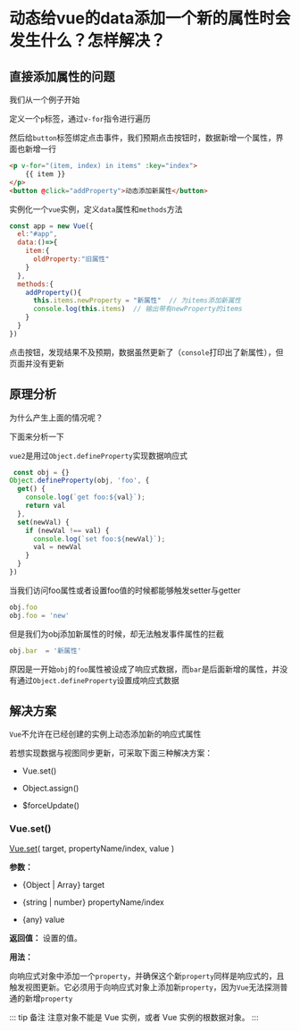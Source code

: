# 动态给vue的data添加一个新的属性时会发生什么？怎样解决？

## 直接添加属性的问题

我们从一个例子开始

定义一个`p`标签，通过`v-for`指令进行遍历

然后给`button`标签绑定点击事件，我们预期点击按钮时，数据新增一个属性，界面也新增一行

```html
<p v-for="(item, index) in items" :key="index">
    {{ item }}
</p>
<button @click="addProperty">动态添加新属性</button>
```

实例化一个`vue`实例，定义`data`属性和`methods`方法

```js
const app = new Vue({
  el:"#app",
  data:()=>{
    item:{
      oldProperty:"旧属性"
    }
  },
  methods:{
    addProperty(){
      this.items.newProperty = "新属性"  // 为items添加新属性
      console.log(this.items)  // 输出带有newProperty的items
    }
  }
})
```

点击按钮，发现结果不及预期，数据虽然更新了（`console`打印出了新属性），但页面并没有更新

## 原理分析

为什么产生上面的情况呢？

下面来分析一下

`vue2`是用过`Object.defineProperty`实现数据响应式

```js
 const obj = {}
Object.defineProperty(obj, 'foo', {
  get() {
    console.log(`get foo:${val}`);
    return val
  },
  set(newVal) {
    if (newVal !== val) {
      console.log(`set foo:${newVal}`);
      val = newVal
    }
  }
})
```

当我们访问foo属性或者设置foo值的时候都能够触发setter与getter

```js
obj.foo   
obj.foo = 'new'
```

但是我们为obj添加新属性的时候，却无法触发事件属性的拦截

```js
obj.bar  = '新属性'
```

原因是一开始`obj`的`foo`属性被设成了响应式数据，而`bar`是后面新增的属性，并没有通过`Object.defineProperty`设置成响应式数据

## 解决方案

`Vue`不允许在已经创建的实例上动态添加新的响应式属性

若想实现数据与视图同步更新，可采取下面三种解决方案：

* Vue.set()

* Object.assign()

* $forceUpdate()

### Vue.set()

[Vue.set](https://v2.cn.vuejs.org/v2/api/#Vue-set)( target, propertyName/index, value )

**参数：**

* {Object | Array} target

* {string | number} propertyName/index

* {any} value

**返回值：** 设置的值。

**用法：**

向响应式对象中添加一个`property`，并确保这个新`property`同样是响应式的，且触发视图更新。它必须用于向响应式对象上添加新`property`，因为`Vue`无法探测普通的新增`property`

::: tip 备注
注意对象不能是 Vue 实例，或者 Vue 实例的根数据对象。
:::

